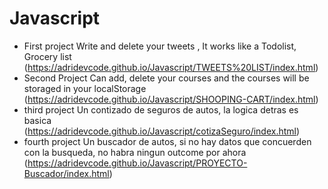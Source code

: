 # Javascript
* First project
Write and delete your tweets , It works like a Todolist, Grocery list (https://adridevcode.github.io/Javascript/TWEETS%20LIST/index.html)
* Second Project
Can add, delete your courses and the courses will be storaged in your localStorage (https://adridevcode.github.io/Javascript/SHOOPING-CART/index.html)
* third project 
Un contizado de seguros de autos, la logica detras es basica (https://adridevcode.github.io/Javascript/cotizaSeguro/index.html)
* fourth project
Un buscador de autos, si no hay datos que concuerden con la busqueda, no habra ningun outcome por ahora (https://adridevcode.github.io/Javascript/PROYECTO-Buscador/index.html)
